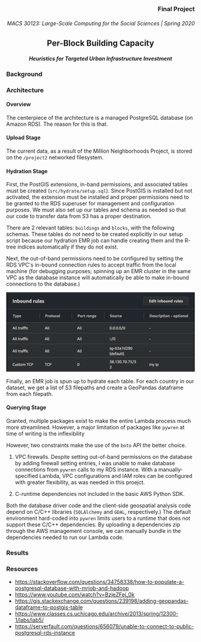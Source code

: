 <h3 align="right">Final Project</h3>
<h6 align="right">MACS 30123: Large-Scale Computing for the Social Sciences | Spring 2020</h6>

<h2 align="center">Per-Block Building Capacity</h2>
<h4 align="center"><i>Heuristics for Targeted Urban Infrastructure Investment</i></h4>

### Background 

### Architecture

#### Overview
The centerpiece of the architecture is a managed PostgreSQL database (on Amazon RDS). The reason for this is that.

#### Upload Stage
The current data, as a result of the Million Neighborhoods Project, is stored on the `/project2` networked filesystem.

#### Hydration Stage
First, the PostGIS extensions, in-band permissions, and associated tables must be created (`src/hydrate/setup.sql`). Since PostGIS is installed but not activated, the extension must be installed and proper permissions need to be granted to the RDS superuser for management and configuration purposes. We must also set up our tables and schema as needed so that our code to transfer data from S3 has a proper destination.

There are 2 relevant tables: `buildings` and `blocks`, with the following schemas. These tables do not need to be created explicitly in our setup script because our hydration EMR job can handle creating them and the R-tree indices automatically if they do not exist.

Next, the out-of-band permissions need to be configured by setting the RDS VPC's in-bound connection rules to accept traffic from the local machine (for debugging purposes; spinning up an EMR cluster in the same VPC as the database instance will automatically be able to make in-bound connections to the database.)

![](./img/vpc.png)

Finally, an EMR job is spun up to hydrate each table. For each country in our dataset, we get a list of S3 filepaths and create a GeoPandas dataframe from each filepath. 

#### Querying Stage

Granted, multiple packages exist to make the entire Lambda process much more streamlined. However, a major limitation of packages like `pywren` at time of writing is the inflexibility 

However, two constraints make the use of the `boto` API the better choice.

1. VPC firewalls.
Despite setting out-of-band permissions on the database by adding firewall setting entries, I was unable to make database connections from `pywren` calls to my RDS instance. With a manually-specified Lambda, VPC configurations and IAM roles can be configured with greater flexibility, as was needed in this proejct.

2. C-runtime dependencies not included in the basic AWS Python SDK.

Both the database driver code and the client-side geospatial analysis code depend on C/C++ libraries (`SQLAlchemy` and `GDAL`, respectively.) The default environment hard-coded into `pywren` limits users to a runtime that does not support these C/C++ dependencies. By uploading a dependencies zip through the AWS management console, we can manually bundle in the dependencies needed to run our Lambda code.

### Results

### Resources
- https://stackoverflow.com/questions/34758338/how-to-populate-a-postgresql-database-with-mrjob-and-hadoop
- https://www.youtube.com/watch?v=BzjeZFej_0k
- https://gis.stackexchange.com/questions/239198/adding-geopandas-dataframe-to-postgis-table
- https://www.classes.cs.uchicago.edu/archive/2013/spring/12300-1/labs/lab5/
- https://serverfault.com/questions/656079/unable-to-connect-to-public-postgresql-rds-instance
